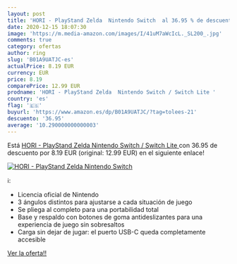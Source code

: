 ```yaml
---
layout: post
title: 'HORI - PlayStand Zelda  Nintendo Switch  al 36.95 % de descuento'
date: 2020-12-15 18:07:30
image: 'https://m.media-amazon.com/images/I/41uM7aWcIcL._SL200_.jpg'
comments: true
category: ofertas
author: ring
slug: 'B01A9UATJC-es'
actualPrice: 8.19 EUR
currency: EUR
price: 8.19
comparePrice: 12.99 EUR
prodname: 'HORI - PlayStand Zelda  Nintendo Switch / Switch Lite '
country: 'es'
flag: '🇪🇸'
buyurl: 'https://www.amazon.es/dp/B01A9UATJC/?tag=tolees-21'
descuento: '36.95'
average: '10.290000000000003'
---
```


Está [HORI - PlayStand Zelda  Nintendo Switch / Switch Lite ](https://www.amazon.es/dp/B01A9UATJC/?tag=tolees-21) con 36.95 de descuento por 8.19 EUR (original: 12.99 EUR) en el siguiente enlace!

[![HORI - PlayStand Zelda  Nintendo Switch ](https://m.media-amazon.com/images/I/41uM7aWcIcL._SL200_.jpg)](https://www.amazon.es/dp/B01A9UATJC/?tag=tolees-21)

ℹ️:

- Licencia oficial de Nintendo
- 3 ángulos distintos para ajustarse a cada situación de juego
- Se pliega al completo para una portabilidad total
- Base y respaldo con botones de goma antideslizantes para una experiencia de juego sin sobresaltos
- Carga sin dejar de jugar: el puerto USB-C queda completamente accesible

[Ver la oferta!!](https://www.amazon.es/dp/B01A9UATJC/?tag=tolees-21)
